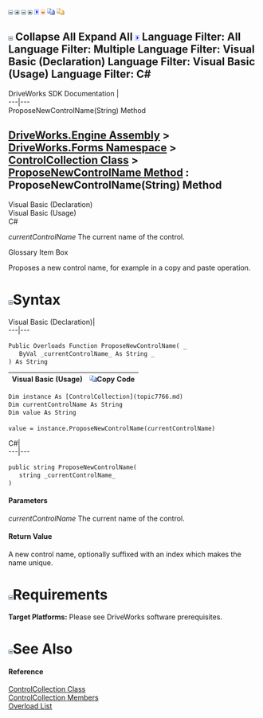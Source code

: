 ![](dotnetimages/collapse.gif) ![](dotnetimages/expand.gif) ![](dotnetimages/collapse.gif) ![](dotnetimages/expand.gif) ![](dotnetimages/drpdown.gif) ![](dotnetimages/drpdown_orange.gif) ![](dotnetimages/copycode.gif) ![](dotnetimages/copycodeHighlight.gif)

![](dotnetimages/collapse.gif) Collapse All Expand All ![](dotnetimages/drpdown.gif) Language Filter: All  Language Filter: Multiple  Language Filter: Visual Basic (Declaration) Language Filter: Visual Basic (Usage) Language Filter: C#  
---  
DriveWorks SDK Documentation  |   
---|---  
ProposeNewControlName(String) Method   
  
[DriveWorks.Engine Assembly](topic2156.md) > [DriveWorks.Forms Namespace](topic7266.md) > [ControlCollection Class](topic7766.md) > [ProposeNewControlName Method](topic7780.md) : ProposeNewControlName(String) Method  
---  
  
Visual Basic (Declaration)    
Visual Basic (Usage)    
C# 

_currentControlName_
    The current name of the control.

Glossary Item Box

Proposes a new control name, for example in a copy and paste operation. 

# ![](dotnetimages/collapse.gif)Syntax

Visual Basic (Declaration)|   
---|---  
      
    
    Public Overloads Function ProposeNewControlName( _
       ByVal _currentControlName_ As String _
    ) As String  
  
Visual Basic (Usage)| ![](dotnetimages/copycode.gif)Copy Code  
---|---  
      
    
    Dim instance As [ControlCollection](topic7766.md)
    Dim currentControlName As String
    Dim value As String
     
    value = instance.ProposeNewControlName(currentControlName)  
  
C#|   
---|---  
      
    
    public string ProposeNewControlName( 
       string _currentControlName_
    )  
  
#### Parameters

 _currentControlName_
    The current name of the control.

#### Return Value

A new control name, optionally suffixed with an index which makes the name unique.

# ![](dotnetimages/collapse.gif)Requirements

**Target Platforms:** Please see DriveWorks software prerequisites.

# ![](dotnetimages/collapse.gif)See Also

#### Reference

[ControlCollection Class](topic7766.md)   
[ControlCollection Members](topic7767.md)   
[Overload List](topic7780.md)


